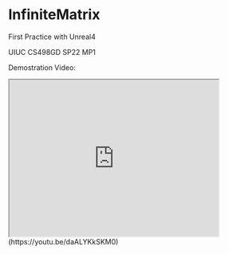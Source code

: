 # InfiniteMatrix
First Practice with Unreal4

UIUC CS498GD SP22 MP1

Demostration Video: 
<iframe width="420" height="315"
src="https://youtu.be/daALYKkSKM0">
</iframe>(https://youtu.be/daALYKkSKM0)

<a href="{video-url}" title="Link Title"></a>
